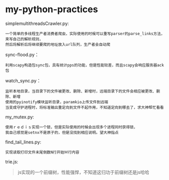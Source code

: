 # my-python-practices
  simplemultithreadsCrawler.py:
  
    一个简单的多线程生产者消费者爬虫，实际使用的时候可以重写parser的parse_links方法，来写自己的解析规则，
    然后将解析后将继续要爬的地址放入url队列，生产者会自动爬
    
  
  sync-flood.py：
  
    利用scapy构造包sync包，具有统计pps的功能，但是性能较差，而且scapy会响应服务器ack包
    
  watch_sync.py：
  
    监听本地目录，当目录下的文件被更改、删除、新增时，远端目录下的文件会相应被更改、删除、新增
    使用的pyinotify模块监听目录，paramkio上传文件到远端
    当变成守护进程时，将标准输出重定向到文件不起作用，不知道定向到哪去了，求大神帮忙看看
    
  my_mutex.py:
  
    使用ｒｅｄｉｓ实现一个锁，但是实际使用的时候会出现多个进程同时获得锁，
    我自己感觉是setnx不是原子的，但是没找到相应说明。望大神指点
    
  find_tail_lines.py:
    
    实现读取打印文件末尾倒数N行开始Ｍ行内容
    



trie.js:
>js实现的一个前缀树，性能强悍，不知道这归功于前缀树还是js哈哈
